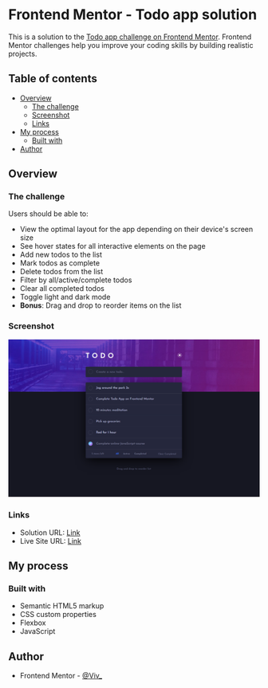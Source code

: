 # Frontend Mentor - Todo app solution

This is a solution to the [Todo app challenge on Frontend Mentor](https://www.frontendmentor.io/challenges/todo-app-Su1_KokOW). Frontend Mentor challenges help you improve your coding skills by building realistic projects.

## Table of contents

- [Overview](#overview)
  - [The challenge](#the-challenge)
  - [Screenshot](#screenshot)
  - [Links](#links)
- [My process](#my-process)
  - [Built with](#built-with)
- [Author](#author)

## Overview

### The challenge

Users should be able to:

- View the optimal layout for the app depending on their device's screen size
- See hover states for all interactive elements on the page
- Add new todos to the list
- Mark todos as complete
- Delete todos from the list
- Filter by all/active/complete todos
- Clear all completed todos
- Toggle light and dark mode
- **Bonus**: Drag and drop to reorder items on the list

### Screenshot

![](screenshot.png)

### Links

- Solution URL: [Link](https://www.frontendmentor.io/solutions/todo-app-VTgz6fj82o)
- Live Site URL: [Link](https://b-viv.github.io/Todo_app-fem/)

## My process

### Built with

- Semantic HTML5 markup
- CSS custom properties
- Flexbox
- JavaScript

## Author

- Frontend Mentor - [@Viv_](https://www.frontendmentor.io/profile/b-viv)
